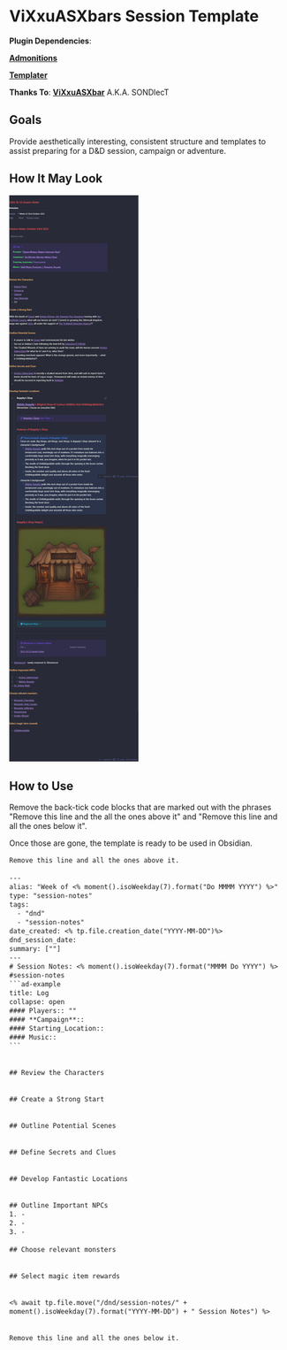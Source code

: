# ViXxuASXbars Session Template

**Plugin Dependencies**: 

[**Admonitions**](https://github.com/valentine195/obsidian-admonition)

[**Templater**](https://github.com/SilentVoid13/Templater)

**Thanks To**: [**ViXxuASXbar**](https://github.com/SONDLecT/obsidian-dm-templates) A.K.A. SONDlecT


## Goals
Provide aesthetically interesting, consistent structure and templates to assist preparing for a D&D session, campaign or adventure.

## How It May Look

![](../Z_Images/SONDLecT_Session.png)


## How to Use
Remove the back-tick code blocks that are marked out with the phrases "Remove this line and the all the ones above it" and "Remove this line and all the ones below it". 

Once those are gone, the template is ready to be used in Obsidian. 


````
Remove this line and all the ones above it.

---
alias: "Week of <% moment().isoWeekday(7).format("Do MMMM YYYY") %>"
type: "session-notes"
tags:
  - "dnd" 
  - "session-notes"
date_created: <% tp.file.creation_date("YYYY-MM-DD")%>
dnd_session_date: 
summary: [""]
---
# Session Notes: <% moment().isoWeekday(7).format("MMMM Do YYYY") %>
#session-notes 
```ad-example
title: Log
collapse: open
#### Players:: ""
#### **Campaign**:: 
#### Starting_Location::
#### Music::
```


## Review the Characters


## Create a Strong Start


## Outline Potential Scenes


## Define Secrets and Clues


## Develop Fantastic Locations


## Outline Important NPCs
1. - 
2. -
3. -

## Choose relevant monsters


## Select magic item rewards


<% await tp.file.move("/dnd/session-notes/" + moment().isoWeekday(7).format("YYYY-MM-DD") + " Session Notes") %>


Remove this line and all the ones below it.
````